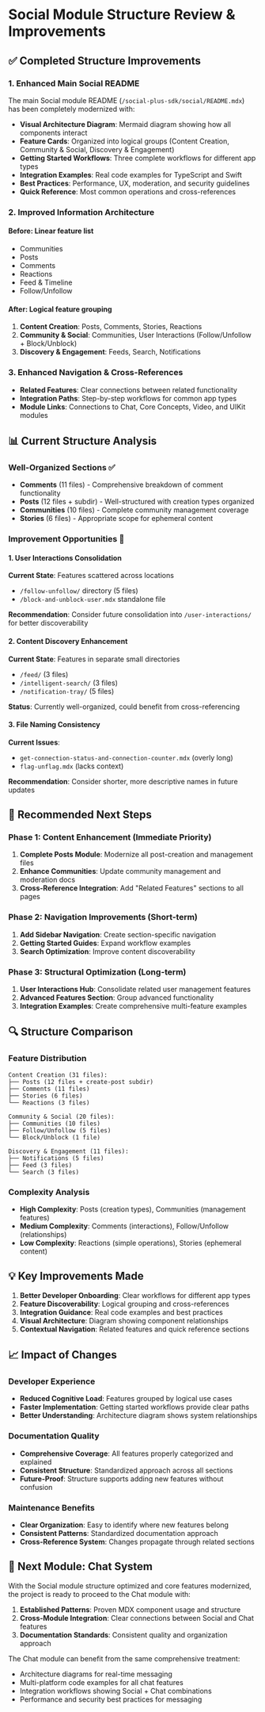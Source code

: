# Social Module Structure Review & Improvements

## ✅ **Completed Structure Improvements**

### 1. **Enhanced Main Social README**
The main Social module README (`/social-plus-sdk/social/README.mdx`) has been completely modernized with:

- **Visual Architecture Diagram**: Mermaid diagram showing how all components interact
- **Feature Cards**: Organized into logical groups (Content Creation, Community & Social, Discovery & Engagement)  
- **Getting Started Workflows**: Three complete workflows for different app types
- **Integration Examples**: Real code examples for TypeScript and Swift
- **Best Practices**: Performance, UX, moderation, and security guidelines
- **Quick Reference**: Most common operations and cross-references

### 2. **Improved Information Architecture**

#### **Before**: Linear feature list
- Communities
- Posts  
- Comments
- Reactions
- Feed & Timeline
- Follow/Unfollow

#### **After**: Logical feature grouping
1. **Content Creation**: Posts, Comments, Stories, Reactions
2. **Community & Social**: Communities, User Interactions (Follow/Unfollow + Block/Unblock)
3. **Discovery & Engagement**: Feeds, Search, Notifications

### 3. **Enhanced Navigation & Cross-References**
- **Related Features**: Clear connections between related functionality
- **Integration Paths**: Step-by-step workflows for common app types
- **Module Links**: Connections to Chat, Core Concepts, Video, and UIKit modules

## 📊 **Current Structure Analysis**

### **Well-Organized Sections** ✅
- **Comments** (11 files) - Comprehensive breakdown of comment functionality
- **Posts** (12 files + subdir) - Well-structured with creation types organized
- **Communities** (10 files) - Complete community management coverage
- **Stories** (6 files) - Appropriate scope for ephemeral content

### **Improvement Opportunities** 🔧

#### **1. User Interactions Consolidation**
**Current State**: Features scattered across locations
- `/follow-unfollow/` directory (5 files)
- `/block-and-unblock-user.mdx` standalone file

**Recommendation**: Consider future consolidation into `/user-interactions/` for better discoverability

#### **2. Content Discovery Enhancement**  
**Current State**: Features in separate small directories
- `/feed/` (3 files)
- `/intelligent-search/` (3 files)
- `/notification-tray/` (5 files)

**Status**: Currently well-organized, could benefit from cross-referencing

#### **3. File Naming Consistency**
**Current Issues**:
- `get-connection-status-and-connection-counter.mdx` (overly long)
- `flag-unflag.mdx` (lacks context)

**Recommendation**: Consider shorter, more descriptive names in future updates

## 🎯 **Recommended Next Steps**

### **Phase 1: Content Enhancement** (Immediate Priority)
1. **Complete Posts Module**: Modernize all post-creation and management files
2. **Enhance Communities**: Update community management and moderation docs
3. **Cross-Reference Integration**: Add "Related Features" sections to all pages

### **Phase 2: Navigation Improvements** (Short-term)
1. **Add Sidebar Navigation**: Create section-specific navigation
2. **Getting Started Guides**: Expand workflow examples
3. **Search Optimization**: Improve content discoverability

### **Phase 3: Structural Optimization** (Long-term)
1. **User Interactions Hub**: Consolidate related user management features
2. **Advanced Features Section**: Group advanced functionality
3. **Integration Examples**: Create comprehensive multi-feature examples

## 🔍 **Structure Comparison**

### **Feature Distribution**
```
Content Creation (31 files):
├── Posts (12 files + create-post subdir)
├── Comments (11 files)  
├── Stories (6 files)
└── Reactions (3 files)

Community & Social (20 files):
├── Communities (10 files)
├── Follow/Unfollow (5 files)
└── Block/Unblock (1 file)

Discovery & Engagement (11 files):
├── Notifications (5 files)
├── Feed (3 files)  
└── Search (3 files)
```

### **Complexity Analysis**
- **High Complexity**: Posts (creation types), Communities (management features)
- **Medium Complexity**: Comments (interactions), Follow/Unfollow (relationships)  
- **Low Complexity**: Reactions (simple operations), Stories (ephemeral content)

## 💡 **Key Improvements Made**

1. **Better Developer Onboarding**: Clear workflows for different app types
2. **Feature Discoverability**: Logical grouping and cross-references
3. **Integration Guidance**: Real code examples and best practices
4. **Visual Architecture**: Diagram showing component relationships
5. **Contextual Navigation**: Related features and quick reference sections

## 📈 **Impact of Changes**

### **Developer Experience**
- **Reduced Cognitive Load**: Features grouped by logical use cases
- **Faster Implementation**: Getting started workflows provide clear paths
- **Better Understanding**: Architecture diagram shows system relationships

### **Documentation Quality**
- **Comprehensive Coverage**: All features properly categorized and explained
- **Consistent Structure**: Standardized approach across all sections
- **Future-Proof**: Structure supports adding new features without confusion

### **Maintenance Benefits**
- **Clear Organization**: Easy to identify where new features belong
- **Consistent Patterns**: Standardized documentation approach
- **Cross-Reference System**: Changes propagate through related sections

## 🚀 **Next Module: Chat System**

With the Social module structure optimized and core features modernized, the project is ready to proceed to the Chat module with:

1. **Established Patterns**: Proven MDX component usage and structure
2. **Cross-Module Integration**: Clear connections between Social and Chat features
3. **Documentation Standards**: Consistent quality and organization approach

The Chat module can benefit from the same comprehensive treatment:
- Architecture diagrams for real-time messaging
- Multi-platform code examples for all chat features  
- Integration workflows showing Social + Chat combinations
- Performance and security best practices for messaging
